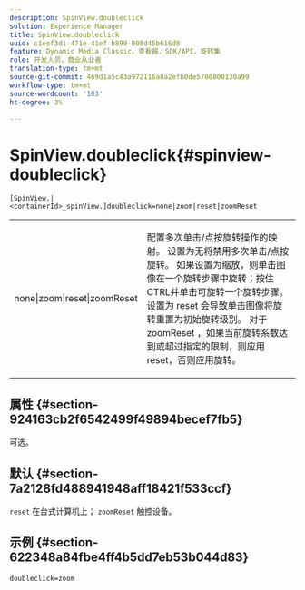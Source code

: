 ```yaml
---
description: SpinView.doubleclick
solution: Experience Manager
title: SpinView.doubleclick
uuid: c1eef3d1-471e-41ef-b899-008d45b616d0
feature: Dynamic Media Classic，查看器，SDK/API，旋转集
role: 开发人员，商业从业者
translation-type: tm+mt
source-git-commit: 469d1a5c43a972116a8a2efb0de5708800130a99
workflow-type: tm+mt
source-wordcount: '103'
ht-degree: 3%

---
```



# SpinView.doubleclick{#spinview-doubleclick}

`[SpinView.|<containerId>_spinView.]doubleclick=none|zoom|reset|zoomReset`

<table id="table_E314540D347D47699C04EB80D20C0721"> 
 <tbody> 
  <tr> 
   <td colname="col1"> <p> <span class="codeph"> none|zoom|reset|zoomReset  </span> </p> </td> 
   <td colname="col2"> <p> 配置多次单击/点按旋转操作的映射。 设置为<span class="codeph">无</span>将禁用多次单击/点按旋转。 如果设置为<span class="codeph">缩放</span>，则单击图像在一个旋转步骤中旋转；按住CTRL并单击可旋转一个旋转步骤。 设置为<span class="codeph"> reset </span>会导致单击图像将旋转重置为初始旋转级别。 对于<span class="codeph"> zoomReset </span>，如果当前旋转系数达到或超过指定的限制，则应用reset，否则应用旋转。 </p> </td> 
  </tr> 
 </tbody> 
</table>

## 属性 {#section-924163cb2f6542499f49894becef7fb5}

可选。

## 默认 {#section-7a2128fd488941948aff18421f533ccf}

`reset` 在台式计算机上； `zoomReset` 触控设备。

## 示例 {#section-622348a84fbe4ff4b5dd7eb53b044d83}

`doubleclick=zoom`
